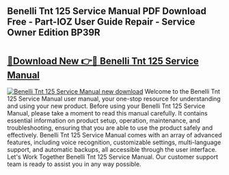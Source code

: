 ## Benelli Tnt 125 Service Manual PDF Download Free - Part-IOZ User Guide Repair - Service Owner Edition BP39R

# <h2><a href="http://bc44578.oget.top/?id=Benelli+Tnt+125+Service+Manual">🔗Download New 👉🔴 Benelli Tnt 125 Service Manual</a></h2>

[![Benelli Tnt 125 Service Manual new download](https://i.imgur.com/5g1atiW.png)](http://bc44578.oget.top/?id=Benelli+Tnt+125+Service+Manual)
Welcome to the Benelli Tnt 125 Service Manual user manual, your one-stop resource for understanding and using your new product. Before using your Benelli Tnt 125 Service Manual, please take a moment to read this manual carefully. It contains essential information on product setup, operation, maintenance, and troubleshooting, ensuring that you are able to use the product safely and effectively. Benelli Tnt 125 Service Manual comes with an array of advanced features, including voice recognition, customizable settings, multi-language support, and automatic backups, all accessible through the user interface. Let's Work Together Benelli Tnt 125 Service Manual. Our customer support team is ready to assist you in any way possible.
